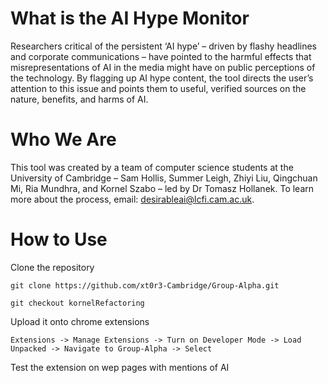 # What is the AI Hype Monitor
Researchers critical of the persistent ‘AI hype’ – driven by flashy headlines and corporate communications – have pointed to the harmful effects that misrepresentations of AI in the media might have on public perceptions of the technology. By flagging up AI hype content, the tool directs the user’s attention to this issue and points them to useful, verified sources on the nature, benefits, and harms of AI.


# Who We Are
This tool was created by a team of computer science students at the University of Cambridge – Sam Hollis, Summer Leigh, Zhiyi Liu, Qingchuan Mi, Ria Mundhra, and Kornel Szabo – led by Dr Tomasz Hollanek. To learn more about the process, email: <a href="mailto: desirableai@lcfi.cam.ac.uk">desirableai@lcfi.cam.ac.uk</a>.

# How to Use

Clone the repository

```git clone https://github.com/xt0r3-Cambridge/Group-Alpha.git```

```git checkout kornelRefactoring```

Upload it onto chrome extensions

``` Extensions -> Manage Extensions -> Turn on Developer Mode -> Load Unpacked -> Navigate to Group-Alpha -> Select ```

Test the extension on wep pages with mentions of AI